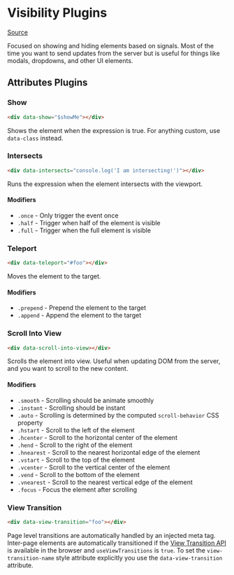 # Visibility Plugins

[Source](https://github.com/starfederation/datastar/blob/main/packages/library/src/lib/plugins/official/visibility.ts)

Focused on showing and hiding elements based on signals. Most of the time you want to send updates from the server but is useful for things like modals, dropdowns, and other UI elements.

## Attributes Plugins

### Show

```html
<div data-show="$showMe"></div>
```

Shows the element when the expression is true. For anything custom, use `data-class` instead.

### Intersects

```html
<div data-intersects="console.log('I am intersecting!')"></div>
```

Runs the expression when the element intersects with the viewport.

#### Modifiers

- `.once` - Only trigger the event once
- `.half` - Trigger when half of the element is visible
- `.full` - Trigger when the full element is visible

### Teleport

```html
<div data-teleport="#foo"></div>
```

Moves the element to the target.

#### Modifiers

- `.prepend` - Prepend the element to the target
- `.append` - Append the element to the target

### Scroll Into View

```html
<div data-scroll-into-view></div>
```

Scrolls the element into view. Useful when updating DOM from the server, and you want to scroll to the new content.

#### Modifiers

- `.smooth` - Scrolling should be animate smoothly
- `.instant` - Scrolling should be instant
- `.auto` - Scrolling is determined by the computed `scroll-behavior` CSS property
- `.hstart` - Scroll to the left of the element
- `.hcenter` - Scroll to the horizontal center of the element
- `.hend` - Scroll to the right of the element
- `.hnearest` - Scroll to the nearest horizontal edge of the element
- `.vstart` - Scroll to the top of the element
- `.vcenter` - Scroll to the vertical center of the element
- `.vend` - Scroll to the bottom of the element
- `.vnearest` - Scroll to the nearest vertical edge of the element
- `.focus` - Focus the element after scrolling

### View Transition

```html
<div data-view-transition="foo"></div>
```

Page level transitions are automatically handled by an injected meta tag. Inter-page elements are automatically transitioned if the [View Transition API](https://developer.mozilla.org/en-US/docs/Web/API/View_Transitions_API) is available in the browser and `useViewTransitions` is `true`. To set the `view-transition-name` style attribute explicitly you use the `data-view-transition` attribute.

